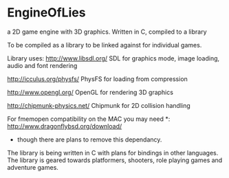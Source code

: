 EngineOfLies
============

a 2D game engine with 3D graphics.  Written in C, compiled to a library

To be compiled as a library to be linked against for individual games.

Library uses:
http://www.libsdl.org/
  SDL for graphics mode, image loading, audio and font rendering

http://icculus.org/physfs/
  PhysFS for loading from compression

http://www.opengl.org/
  OpenGL for rendering 3D graphics

http://chipmunk-physics.net/
  Chipmunk for 2D collision handling

For fmemopen compatibility on the MAC you may need *:
  http://www.dragonflybsd.org/download/
  * though there are plans to remove this dependancy.
  
The library is being written in C with plans for bindings in other languages.
The library is geared towards platformers, shooters, role playing games and
adventure games.




